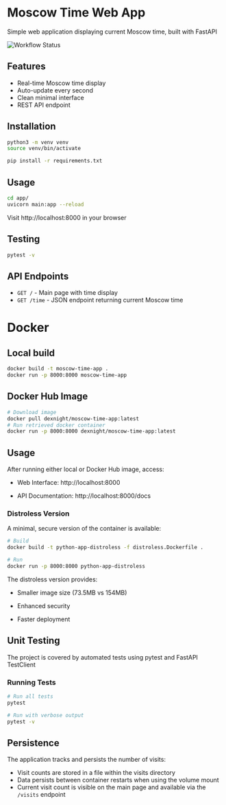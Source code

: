 # Moscow Time Web App

Simple web application displaying current Moscow time, built with FastAPI

![Workflow Status](https://github.com/dExNight/S25-core-course-labs/actions/workflows/python-app.yml/badge.svg)

## Features
- Real-time Moscow time display
- Auto-update every second
- Clean minimal interface
- REST API endpoint

## Installation
```bash
python3 -m venv venv
source venv/bin/activate

pip install -r requirements.txt
```

## Usage
```bash
cd app/
uvicorn main:app --reload
```

Visit http://localhost:8000 in your browser

## Testing
```bash
pytest -v
```

## API Endpoints
- `GET /` - Main page with time display
- `GET /time` - JSON endpoint returning current Moscow time


# Docker

## Local build
```bash
docker build -t moscow-time-app .
docker run -p 8000:8000 moscow-time-app
```

## Docker Hub Image
```bash
# Download image
docker pull dexnight/moscow-time-app:latest
# Run retrieved docker container
docker run -p 8000:8000 dexnight/moscow-time-app:latest
```

## Usage
After running either local or Docker Hub image, access:
- Web Interface: http://localhost:8000

- API Documentation: http://localhost:8000/docs

### Distroless Version

A minimal, secure version of the container is available:

```bash
# Build
docker build -t python-app-distroless -f distroless.Dockerfile .

# Run
docker run -p 8000:8000 python-app-distroless
```

The distroless version provides:
- Smaller image size (73.5MB vs 154MB)

- Enhanced security

- Faster deployment


## Unit Testing

The project is covered by automated tests using pytest and FastAPI TestClient

### Running Tests

```bash
# Run all tests
pytest

# Run with verbose output
pytest -v
```

## Persistence

The application tracks and persists the number of visits:

- Visit counts are stored in a file within the visits directory
- Data persists between container restarts when using the volume mount
- Current visit count is visible on the main page and available via the `/visits` endpoint